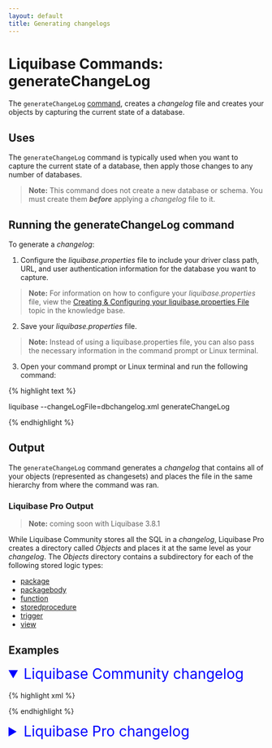 ```yaml
---
layout: default
title: Generating changelogs
---
```


# Liquibase Commands: generateChangeLog

The `generateChangeLog` [command](command_line.html), creates a *changelog* file and creates your objects by capturing the current state of a database.

## Uses
The `generateChangeLog` command is typically used when you want to capture the current state of a database, then apply those changes to any number of databases.

> **Note:** This command does not create a new database or schema. You must create them ***before*** applying a *changelog* file to it.

## Running the generateChangeLog command
To generate a *changelog*:
1. Configure the *liquibase.properties* file to include your driver class path, URL, and user authentication information for the database you want to capture.
> **Note:** For information on how to configure your *liquibase.properties* file, view the [Creating & Configuring your liquibase.properties File](config_properties.html) topic in the knowledge base.
2. Save your *liquibase.properties* file.
>**Note:** Instead of using a liquibase.properties file, you can also pass the necessary information in the command prompt or Linux terminal.
3. Open your command prompt or Linux terminal and run the following command:

{% highlight text %}

liquibase --changeLogFile=dbchangelog.xml generateChangeLog

{% endhighlight %}

## Output

The `generateChangeLog` command generates a *changelog* that contains all of your objects (represented as changesets) and places the file in the same hierarchy from where the command was ran.

### Liquibase Pro Output
> **Note:** coming soon with Liquibase 3.8.1 <br />

While Liquibase Community stores all the SQL in a *changelog*, Liquibase Pro creates a directory called *Objects* and places it at the same level as your *changelog*.
The *Objects* directory contains a subdirectory for each of the following stored logic types:

+ <a href="https://docs.oracle.com/database/121/LNPLS/packages.htm" target="_blank">package</a><br />
+ <a href="https://docs.oracle.com/cd/B19306_01/server.102/b14200/statements_6007.htm" target="_blank">packagebody</a><br />
+ <a href="https://docs.oracle.com/cd/B19306_01/server.102/b14200/statements_5009.htm" target="_blank">function</a><br />
+ <a href="https://docs.oracle.com/cd/B28359_01/appdev.111/b28843/tdddg_procedures.htm" target="_blank">storedprocedure</a><br />
+ <a href="https://docs.oracle.com/database/121/TDDDG/tdddg_triggers.htm#TDDDG50000" target="_blank">trigger</a><br />
+ <a href="https://docs.oracle.com/cd/B19306_01/server.102/b14200/statements_8004.htm" target="_blank">view</a>

## Examples
<details open>
<summary style="font-size:200%;color:blue;">Liquibase Community changelog</summary>
<br>
{% highlight xml %}

<?xml version="1.0" encoding="UTF-8"?>
<databaseChangeLog
  xmlns="http://www.liquibase.org/xml/ns/dbchangelog"
  xmlns:xsi="http://www.w3.org/2001/XMLSchema-instance"
  xmlns:pro="http://www.liquibase.org/xml/ns/pro"
  xsi:schemaLocation="http://www.liquibase.org/xml/ns/dbchangelog
         http://www.liquibase.org/xml/ns/dbchangelog/dbchangelog-3.8.xsd">
    <changeSet author="diff-generated" id="1185214997195-1">
        <createTable name="BONUS">
            <column name="ENAME" type="VARCHAR2(10,0)"/>
            <column name="JOB" type="VARCHAR2(9,0)"/>
            <column name="SAL" type="NUMBER(22,0)"/>
            <column name="COMM" type="NUMBER(22,0)"/>
        </createTable>
    </changeSet>
    <changeSet author="diff-generated" id="1185214997195-2">
        <createTable name="DEPT">
            <column name="DEPTNO" type="NUMBER(2,0)"/>
            <column name="DNAME" type="VARCHAR2(14,0)"/>
            <column name="LOC" type="VARCHAR2(13,0)"/>
        </createTable>
    </changeSet>
    <changeSet author="diff-generated" id="1185214997195-3">
        <createTable name="EMP">
            <column name="EMPNO" type="NUMBER(4,0)"/>
            <column name="ENAME" type="VARCHAR2(10,0)"/>
            <column name="JOB" type="VARCHAR2(9,0)"/>
            <column name="MGR" type="NUMBER(4,0)"/>
            <column name="HIREDATE" type="DATE(7,0)"/>
            <column name="SAL" type="NUMBER(7,2)"/>
            <column name="COMM" type="NUMBER(7,2)"/>
            <column name="DEPTNO" type="NUMBER(2,0)"/>
        </createTable>
    </changeSet>
    <changeSet author="diff-generated" id="1185214997195-4">
        <createTable name="SALGRADE">
            <column name="GRADE" type="NUMBER(22,0)"/>
            <column name="LOSAL" type="NUMBER(22,0)"/>
            <column name="HISAL" type="NUMBER(22,0)"/>
        </createTable>
    </changeSet>
    <changeSet author="diff-generated" id="1185214997195-5">
        <addForeignKeyConstraint baseColumnNames="DEPTNO"
            baseTableName="DEPT" constraintName="FK_NAME"
            referencedColumnNames="DEPTNO" referencedTableName="EMP"/>
    </changeSet>
    <changeSet author="diff-generated" id="1185214997195-6">
        <createIndex indexName="PK_DEPT" tableName="DEPT">
            <column name="DEPTNO"/>
        </createIndex>
    </changeSet>
    <changeSet author="diff-generated" id="1185214997195-7">
        <createIndex indexName="PK_EMP" tableName="EMP">
            <column name="EMPNO"/>
        </createIndex>
    </changeSet>
    <changeSet author="diff-generated" id="1185214997195-8">
        <addPrimaryKey columnNames="DEPTNO" tableName="DEPT"/>
    </changeSet>
    <changeSet author="diff-generated" id="1185214997195-9">
        <addPrimaryKey columnNames="EMPNO" tableName="EMP"/>
    </changeSet>
</databaseChangeLog>

{% endhighlight %}
</details>
<details>
<summary style="font-size:200%;color:blue;">Liquibase Pro changelog</summary>
> **Note:** coming soon with Liquibase 3.8.1 <br />

<br>
{% highlight xml %}

<?xml version="1.0" encoding="UTF-8"?>
<databaseChangeLog
  xmlns="http://www.liquibase.org/xml/ns/dbchangelog"
  xmlns:xsi="http://www.w3.org/2001/XMLSchema-instance"
  xmlns:pro="http://www.liquibase.org/xml/ns/pro"
  xsi:schemaLocation="http://www.liquibase.org/xml/ns/dbchangelog
         http://www.liquibase.org/xml/ns/dbchangelog/dbchangelog-3.8.xsd">
    <changeSet author="Administrator (generated)" id="1571345362466-8">
           <pro:createTrigger disabled="false" path="objects/trigger/TS_T_EXEMPLAR_SEQEXEMPLAR.sql" relativeToChangelogFile="true" tableName="T_EXEMPLAR" triggerName="TS_T_EXEMPLAR_SEQEXEMPLAR"/>
       </changeSet>
       <changeSet author="Administrator (generated)" id="1571345362466-9">
           <pro:createTrigger disabled="false" path="objects/trigger/ORDERS_BEFORE_INSERT4.sql" relativeToChangelogFile="true" tableName="orders" triggerName="ORDERS_BEFORE_INSERT4"/>
       </changeSet>
       <changeSet author="Administrator (generated)" id="1571345362466-10">
           <pro:createTrigger disabled="false" path="objects/trigger/ORDERS_BEFORE_INSERT2.sql" relativeToChangelogFile="true" tableName="orders" triggerName="ORDERS_BEFORE_INSERT2"/>
       </changeSet>
       <changeSet author="Administrator (generated)" id="1571345362466-11">
           <pro:createTrigger disabled="false" path="objects/trigger/ORDERS_BEFORE_INSERT.sql" relativeToChangelogFile="true" tableName="orders" triggerName="ORDERS_BEFORE_INSERT"/>
       </changeSet>
       <changeSet author="Administrator (generated)" id="1571345362466-12">
           <createView fullDefinition="true" path="objects/view/OREDERS_VIEW.sql" relativeToChangelogFile="true" viewName="OREDERS_VIEW"/>
       </changeSet>
       <changeSet author="Administrator (generated)" id="1571345362466-13">
           <pro:createTrigger disabled="false" path="objects/trigger/ORDERS_BEFORE_INSERT3.sql" relativeToChangelogFile="true" tableName="orders" triggerName="ORDERS_BEFORE_INSERT3"/>
       </changeSet>
       <changeSet author="Administrator (generated)" id="1571345362466-14">
           <createProcedure path="objects/storedprocedure/P_CUSTOMER_HAS_NUM_FILM.sql" procedureName="P_CUSTOMER_HAS_NUM_FILM" relativeToChangelogFile="true"/>
       </changeSet>
       <changeSet author="Administrator (generated)" id="1571345362466-15">
           <createView fullDefinition="true" path="objects/view/V_CUSTOMER_HAS_FILM.sql" relativeToChangelogFile="true" viewName="V_CUSTOMER_HAS_FILM"/>
       </changeSet>
       <changeSet author="Administrator (generated)" id="1571345362466-16">
           <createProcedure path="objects/storedprocedure/SP_CUSTOMER_SOCIAL_ACCTS.sql" procedureName="SP_CUSTOMER_SOCIAL_ACCTS" relativeToChangelogFile="true"/>
       </changeSet>
       <changeSet author="Administrator (generated)" id="1571345362466-17">
           <pro:createTrigger disabled="false" path="objects/trigger/TRI_BORROWING.sql" relativeToChangelogFile="true" tableName="T_BORROWING" triggerName="TRI_BORROWING"/>
       </changeSet>
       <changeSet author="Administrator (generated)" id="1571345362466-18">
           <pro:createTrigger disabled="false" path="objects/trigger/TRU_BORROWING.sql" relativeToChangelogFile="true" tableName="T_BORROWING" triggerName="TRU_BORROWING"/>
       </changeSet>
       <changeSet author="Administrator (generated)" id="1571345362466-19">
           <pro:createTrigger disabled="false" path="objects/trigger/TSU_T_EXEMPLAR_SEQEXEMPLAR.sql" relativeToChangelogFile="true" tableName="T_EXEMPLAR" triggerName="TSU_T_EXEMPLAR_SEQEXEMPLAR"/>
       </changeSet>
       <changeSet author="Administrator (generated)" id="1571345362466-20">
           <pro:createFunction functionName="F_CUSTOMER_HAS_NUM_FILM" path="objects/function/F_CUSTOMER_HAS_NUM_FILM.sql" relativeToChangelogFile="true"/>
       </changeSet>
</databaseChangeLog>
{% endhighlight %}
</details>
